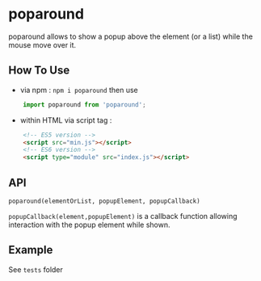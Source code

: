 # poparound

poparound allows to show a popup above the element (or a list) while the mouse move over it.

## How To Use
- via npm : `npm i poparound` then use
```javascript
    import poparound from 'poparound';
```
- within HTML via script tag :
```html
    <!-- ES5 version -->
    <script src="min.js"></script>
    <!-- ES6 version -->
    <script type="module" src="index.js"></script>
```

## API
`poparound(elementOrList, popupElement, popupCallback)`

`popupCallback(element,popupElement)` is a callback function allowing interaction with the popup element while shown.

## Example

See `tests` folder